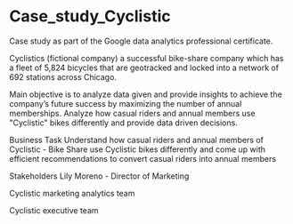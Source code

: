 # Case_study_Cyclistic
Case study as part of the Google data analytics professional certificate. 

Cyclistics (fictional company) a successful bike-share company which has a fleet of 5,824 bicycles that
are geotracked and locked into a network of 692 stations across Chicago. 

Main objective is to analyze data given and provide insights to achieve the company’s future success by maximizing the number of annual memberships. Analyze how casual riders and annual members use "Cyclistic" bikes differently and provide data driven decisions.


Business Task
Understand how casual riders and annual members of Cyclistic - Bike Share use Cyclistic bikes differently and come up with efficient recommendations to convert casual riders into annual members

Stakeholders
Lily Moreno - Director of Marketing

Cyclistic marketing analytics team

Cyclistic executive team
